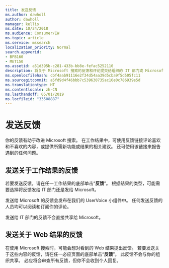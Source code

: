 ```yaml
---
title: 发送反馈
ms.author: dawholl
author: dawholl
manager: kellis
ms.date: 10/24/2018
ms.audience: Consumer/IW
ms.topic: article
ms.service: mssearch
localization_priority: Normal
search.appverid:
- BFB160
- MET150
ms.assetid: a51d395b-c281-433b-bb8e-fefac5252110
description: 将关于 Microsoft 搜索的反馈和评论提交给组织的 IT 部门或 Microsoft
ms.openlocfilehash: cbf4aab91116e2f34d54aa39d5cba9f5d505fc11
ms.sourcegitcommit: a5fd9d4f46bbb7c539630735ac16e0c786939e5d
ms.translationtype: HT
ms.contentlocale: zh-CN
ms.lasthandoff: 05/01/2019
ms.locfileid: "33508887"
---
```

# <a name="send-feedback"></a>发送反馈

你的反馈有助于改进 Microsoft 搜索。 在工作结果中，可使用反馈链接评论喜欢和不喜欢的内容，或提供所需新功能或结果的相关建议。 还可使用该链接来报告遇到的任何问题。
  
## <a name="send-feedback-about-work-results"></a>发送关于工作结果的反馈

若要发送反馈，请在任一工作结果的底部单击“**反馈**”。 根据结果的类型，可能需要选择将反馈发给 IT 部门还是发给 Microsoft。
  
发送给 Microsoft 的反馈会发布在我们的 UserVoice 小组件中。 任何发送反馈的人员均可以阅读和订阅你的评论。
  
发送给 IT 部门的反馈不会直接共享给 Microsoft。
  
## <a name="send-feedback-about-web-results"></a>发送关于 Web 结果的反馈

在使用 Microsoft 搜索时，可能会想对看到的 Web 结果提出反馈。 若要发送关于这些内容的反馈，请在任一必应页面的底部单击“**反馈**”。 此反馈不会与你的组织共享。 必应将会审查所有反馈，但你不会收到个人回复。 

  


